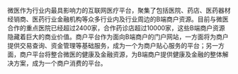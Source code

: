 微医作为行业内最具影响力的互联网医疗平台，聚集了包括医院、药店、医药器材经销商、医药行业金融机构等众多行业内及行业周边的B端商户资源。目前与微医合作的重点医院已经超过2400家，合作药诊店超过10000家，这些B端商户资源隐藏着巨大的商业价值。商户平台作为面向B端商户的门户网站，一方面将为商户提供交易查询、资金管理等基础服务，成为一个为商户贴心服务的平台；另一方面，商户平台将整合微医的健康及金融资源，为B端商户提供健康及金融的整体解决方案，成为一个商户消费的平台。

